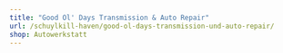 ```yaml
---
title: "Good Ol' Days Transmission & Auto Repair"
url: /schuylkill-haven/good-ol-days-transmission-und-auto-repair/
shop: Autowerkstatt
---
```

